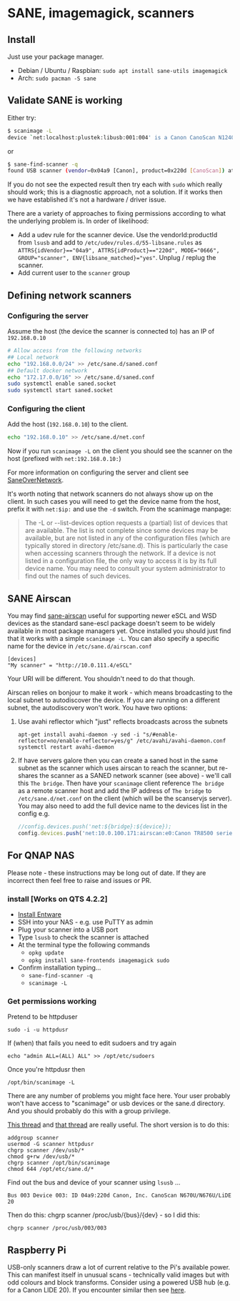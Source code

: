 # SANE, imagemagick, scanners

## Install

Just use your package manager.

  * Debian / Ubuntu / Raspbian: `sudo apt install sane-utils imagemagick`
  * Arch: `sudo pacman -S sane`

## Validate SANE is working

Either try:

```sh
$ scanimage -L
device `net:localhost:plustek:libusb:001:004' is a Canon CanoScan N1240U/LiDE30 flatbed scanner
```

or

```sh
$ sane-find-scanner -q
found USB scanner (vendor=0x04a9 [Canon], product=0x220d [CanoScan]) at libusb:003:005
```

If you do not see the expected result then try each with `sudo` which really
should work; this is a diagnostic approach, not a solution. If it works then we
have established it's not a hardware / driver issue.

There are a variety of approaches to fixing permissions according to what the
underlying problem is. In order of likelihood: 

  * Add a udev rule for the scanner device. Use the vendorId:productId from 
    `lsusb` and add to `/etc/udev/rules.d/55-libsane.rules` as
    `ATTRS{idVendor}=="04a9", ATTRS{idProduct}=="220d", MODE="0666", GROUP="scanner", ENV{libsane_matched}="yes"`.
    Unplug / replug the scanner.
  * Add current user to the `scanner` group

## Defining network scanners

### Configuring the server

Assume the host (the device the scanner is connected to) has an IP of
`192.168.0.10`

```sh
# Allow access from the following networks
## Local network
echo "192.168.0.0/24" >> /etc/sane.d/saned.conf
## Default docker network
echo "172.17.0.0/16" >> /etc/sane.d/saned.conf
sudo systemctl enable saned.socket
sudo systemctl start saned.socket
```

### Configuring the client

Add the host (`192.168.0.10`) to the client.

```sh
echo "192.168.0.10" >> /etc/sane.d/net.conf
```

Now if you run `scanimage -L` on the client you should see the scanner on the
host (prefixed with `net:192.168.0.10:`)

For more information on configuring the server and client see
[SaneOverNetwork](https://wiki.debian.org/SaneOverNetwork#Server_Configuration).

It's worth noting that network scanners do not always show up on the client. In
such cases you will need to get the device name from the host, prefix it with
`net:$ip:` and use the `-d` switch. From the scanimage manpage:

> The -L or --list-devices option requests a (partial) list of devices that are
> available. The list is not complete since some devices may be available, but
> are not listed in any of the configuration files (which are typically stored
> in directory /etc/sane.d). This is particularly the case when accessing
> scanners through the network. If a device is not listed in a configuration
> file, the only way to access it is by its full device name. You may need to
> consult your system administrator to find out the names of such devices.


## SANE Airscan

You may find [sane-airscan](https://github.com/alexpevzner/sane-airscan) useful
for supporting newer eSCL and WSD devices as the standard sane-escl package
doesn't seem to be widely available in most package managers yet. Once installed
you should just find that it works with a simple `scanimage -L`. You can also
specify a specific name for the device in `/etc/sane.d/airscan.conf`

```console
[devices]
"My scanner" = "http://10.0.111.4/eSCL"
```

Your URI will be different. You shouldn't need to do that though.

Airscan relies on bonjour to make it work - which means broadcasting to the
local subnet to autodiscover the device. If you are running on a different
subnet, the autodiscovery won't work. You have two options:

1. Use avahi reflector which "just" reflects broadcasts across the subnets
   ```
   apt-get install avahi-daemon -y sed -i "s/#enable-reflector=no/enable-reflector=yes/g" /etc/avahi/avahi-daemon.conf
   systemctl restart avahi-daemon
   ```
2. If have servers galore then you can create a saned host in the same subnet as
   the scanner which uses airscan to reach the scanner, but re-shares the
   scanner as a SANED network scanner (see above) - we'll call this
   `The bridge`. Then have your `scanimage` client reference `The bridge` as a
   remote scanner host and add the IP address of `The bridge` to
   `/etc/sane.d/net.conf` on the client (which will be the scanservjs server).
   You may also need to add the full device name to the devices list in the
   config e.g.
   ```javascript
   //config.devices.push('net:${bridge}:${device});
   config.devices.push('net:10.0.100.171:airscan:e0:Canon TR8500 series-5);
   ```

## For QNAP NAS

Please note - these instructions may be long out of date. If they are incorrect
then feel free to raise and issues or PR.

### install [Works on QTS 4.2.2]

 * [Install Entware](basics.md)
 * SSH into your NAS - e.g. use PuTTY as admin
 * Plug your scanner into a USB port
 * Type `lsusb` to check the scanner is attached
 * At the terminal type the following commands
    * `opkg update`
    * `opkg install sane-frontends imagemagick sudo`
 * Confirm installation typing...
    * `sane-find-scanner -q`
    * `scanimage -L`

### Get permissions working

Pretend to be httpduser
```
sudo -i -u httpdusr
```

If (when) that fails you need to edit sudoers and try again

```
echo "admin ALL=(ALL) ALL" >> /opt/etc/sudoers
```

Once you're httpdusr then
```
/opt/bin/scanimage -L
```

There are any number of problems you might face here. Your user probably won't
have access to "scanimage" or usb devices or the sane.d directory. And you
should probably do this with a group privilege.

[This thread](https://wiki.archlinux.org/index.php/SANE) and 
[that thread](https://bugs.launchpad.net/ubuntu/+source/sane-backends/+bug/270185/comments/3)
are really useful. The short version is to do this:

```
addgroup scanner
usermod -G scanner httpdusr
chgrp scanner /dev/usb/*
chmod g+rw /dev/usb/*
chgrp scanner /opt/bin/scanimage
chmod 644 /opt/etc/sane.d/*
```

Find out the bus and device of your scanner using `lsusb` ...
```
Bus 003 Device 003: ID 04a9:220d Canon, Inc. CanoScan N670U/N676U/LiDE 20
```
Then do this: chgrp scanner /proc/usb/{bus}/{dev} - so I did this:
```
chgrp scanner /proc/usb/003/003
```

## Raspberry Pi

USB-only scanners draw a lot of current relative to the Pi's available power.
This can manifest itself in unusual scans - technically valid images but with
odd colours and block transforms. Consider using a powered USB hub (e.g. for a
Canon LIDE 20). If you encounter similar then see
[here](https://www.raspberrypi.org/forums/viewtopic.php?f=28&t=53832).
